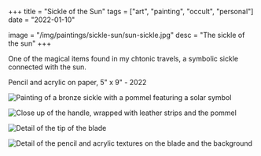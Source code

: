 +++
title = "Sickle of the Sun"
tags = ["art", "painting", "occult", "personal"]
date = "2022-01-10"

image = "/img/paintings/sickle-sun/sun-sickle.jpg"
desc = "The sickle of the sun"
+++

One of the magical items found in my chtonic travels, a symbolic sickle connected with the sun.

Pencil and acrylic on paper, 5" x 9" - 2022

![Painting of a bronze sickle with a pommel featuring a solar symbol](/img/paintings/sickle-sun/sun-sickle.jpg "Painting of a bronze sickle with a pommel featuring a solar symbol")

![Close up of the handle, wrapped with leather strips and the pommel](/img/paintings/sickle-sun/DSC01027.jpg "Close up of the handle, wrapped with leather strips and the pommel")

![Detail of the tip of the blade](/img/paintings/sickle-sun/DSC01028.jpg "Detail of the tip of the blade")

![Detail of the pencil and acrylic textures on the blade and the background](/img/paintings/sickle-sun/DSC01029.jpg "Detail of the pencil and acrylic textures on the blade and the background")
